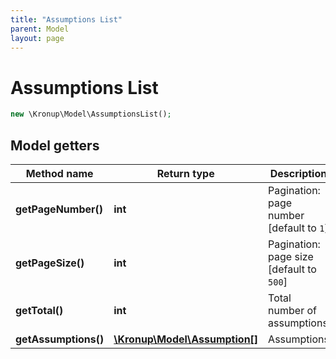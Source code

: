 ```yaml
---
title: "Assumptions List"
parent: Model
layout: page
---
```


# Assumptions List

```php
new \Kronup\Model\AssumptionsList();
```

## Model getters

Method name | Return type | Description
------------ | ------------- | -------------
**getPageNumber()** | **int** | Pagination: page number   [default to `1`]
**getPageSize()** | **int** | Pagination: page size   [default to `500`]
**getTotal()** | **int** | Total number of assumptions
**getAssumptions()** | [**\Kronup\Model\Assumption[]**](../Assumption) | Assumptions

